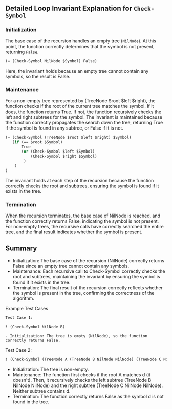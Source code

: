 ## Detailed Loop Invariant Explanation for `Check-Symbol`

### Initialization

The base case of the recursion handles an empty tree (`NilNode`). At this point, the function correctly determines that the symbol is not present, returning `False`.

```lisp
(= (Check-Symbol NilNode $Symbol) False)
```

Here, the invariant holds because an empty tree cannot contain any symbols, so the result is False.

### Maintenance

For a non-empty tree represented by (TreeNode $root $left $right), the function checks if the root of the current tree matches the symbol. If it does, the function returns True. If not, the function recursively checks the left and right subtrees for the symbol. The invariant is maintained because the function correctly propagates the search down the tree, returning True if the symbol is found in any subtree, or False if it is not.

```lisp
(= (Check-Symbol (TreeNode $root $left $right) $Symbol)
   (if (== $root $Symbol)
       True
       (or (Check-Symbol $left $Symbol)
           (Check-Symbol $right $Symbol)
        )
    )
)
```

The invariant holds at each step of the recursion because the function correctly checks the root and subtrees, ensuring the symbol is found if it exists in the tree.

### Termination

When the recursion terminates, the base case of NilNode is reached, and the function correctly returns False, indicating the symbol is not present. For non-empty trees, the recursive calls have correctly searched the entire tree, and the final result indicates whether the symbol is present.

## Summary

- Initialization: The base case of the recursion (NilNode) correctly returns False since an empty tree cannot contain any symbols.
- Maintenance: Each recursive call to Check-Symbol correctly checks the root and subtrees, maintaining the invariant by ensuring the symbol is found if it exists in the tree.
- Termination: The final result of the recursion correctly reflects whether the symbol is present in the tree, confirming the correctness of the algorithm.

Example Test Cases

    Test Case 1:

```lisp
! (Check-Symbol NilNode B)
```
    - Initialization: The tree is empty (NilNode), so the function correctly returns False.

Test Case 2:

```lisp
! (Check-Symbol (TreeNode A (TreeNode B NilNode NilNode) (TreeNode C NilNode NilNode)) d)
```

- Initialization: The tree is non-empty.
- Maintenance: The function first checks if the root A matches d (it doesn't). Then, it recursively checks the left subtree (TreeNode B NilNode NilNode) and the right subtree (TreeNode C NilNode NilNode). Neither subtree contains d.
- Termination: The function correctly returns False as the symbol d is not found in the tree.